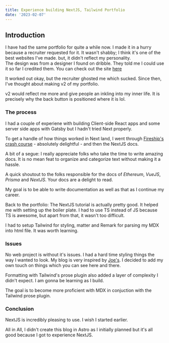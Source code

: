 ```yaml
---
title: Experience building NextJS, Tailwind Portfolio
date: '2023-02-07'
---
```


## Introduction 

I have had the same portfolio for quite a while now. I made it in a hurry because a recruiter requested for it. It wasn't shabby; I think it's one of the best websites I've made. but, it didn't reflect my personality.\
The design was from a designer I found on dribble. They told me I could use it so far I credited them. You can check out the site [here](https://kendev.netlify.app/)

It worked out okay, but the recruiter ghosted me which sucked. Since then, I've 
thought about making v2 of my portfolio.

v2 would reflect me more and give people an inkling into my inner life.
It is precisely why the back button is positioned where it is lol.

### The process

I had a couple of experiene with building Client-side React apps and some server side apps with Gatsby but I hadn't tried Next properly.

To get a handle of how things worked in Next land, I went through [Fireship's crash course](https://www.youtube.com/watch?v=Sklc_fQBmcs&ab_channel=Fireship) - absolutely delightful - and then the NextJS docs.

A bit of a segue: I really appreciate folks who take the time to write amazing docs. It is no mean feat to organize and categorize text without making it a hassle.

A quick shoutout to the folks responsible for the docs of  _Ethereum_, _VueJS_, _Prisma_ and _NextJS_. Your docs are a delight to read.

My goal is to be able to write documentation as well as that as I continue my career.

Back to the portfolio:
The NextJS tutorial is actually pretty good. It helped me with setting up the boiler plate. I had to use TS instead of JS because TS is awesome, but apart from that, it wasn't too difficult.

I had to setup Tailwind for styling, matter and Remark for parsing my MDX into html file. It was worth learning.

### Issues

No web project is without it's issues. I had a hard time styling things the way I wanted to look. My blog is very inspired by [Joe's](https://www.joerobot.co.uk/). I decided to add my own touch on things which you can see here and there.

Formatting with Tailwind's prose plugin also added a layer of complexity I didn't expect. I am gonna be learning as I build.

The goal is to become more proficient with MDX in conjuction with the Tailwind prose plugin.

### Conclusion
NextJS is incredibly pleasing to use. I wish I started earlier.

All in All, I didn't create this blog in Astro as I initially planned but it's all good because I got to experience NextJS.


